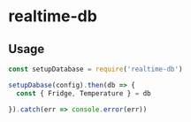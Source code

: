 # realtime-db

## Usage

``` js
const setupDatabase = require('realtime-db')

setupDabase(config).then(db => {
  const { Fridge, Temperature } = db

}).catch(err => console.error(err))
```
